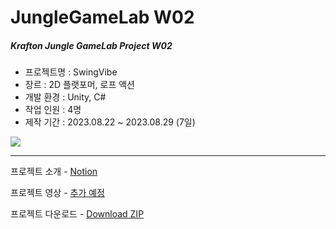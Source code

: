 # JungleGameLab W02  
##### Krafton Jungle GameLab Project W02  
   
- 프로젝트명 : SwingVibe
- 장르 : 2D 플랫포머, 로프 액션
- 개발 환경 : Unity, C#  
- 작업 인원 : 4명
- 제작 기간 : 2023.08.22 ~ 2023.08.29 (7일)
  
![](./썸네일.gif)  

---
프로젝트 소개 - [Notion](https://www.notion.so/W02_9-_-9a526055a7024ce699401efa9a53026b?pvs=4)  

프로젝트 영상 - [추가 예정]()  

프로젝트 다운로드 - [Download ZIP](https://github.com/YuTaehwan/W02-Demo/raw/main/Build.zip)

